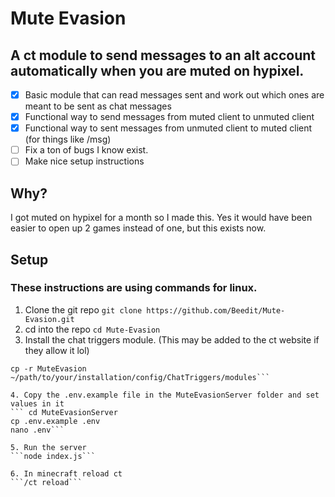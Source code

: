 # Mute Evasion
## A ct module to send messages to an alt account automatically when you are muted on hypixel.

- [x] Basic module that can read messages sent and work out which ones are meant to be sent as chat messages
- [x] Functional way to send messages from muted client to unmuted client
- [x] Functional way to sent messages from unmuted client to muted client (for things like /msg)
- [ ] Fix a ton of bugs I know exist.
- [ ] Make nice setup instructions 

## Why?

I got muted on hypixel for a month so I made this. Yes it would have been easier to open up 2 games instead of one, but this exists now.

## Setup

### These instructions are using commands for linux. 
1. Clone the git repo
```git clone https://github.com/Beedit/Mute-Evasion.git```
2. cd into the repo
```cd Mute-Evasion```
3. Install the chat triggers module. (This may be added to the ct website if they allow it lol)
``` cd ..
cp -r MuteEvasion ~/path/to/your/installation/config/ChatTriggers/modules```

4. Copy the .env.example file in the MuteEvasionServer folder and set values in it
``` cd MuteEvasionServer
cp .env.example .env
nano .env```

5. Run the server
```node index.js```

6. In minecraft reload ct
```/ct reload```